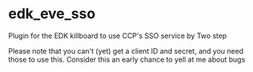 edk_eve_sso
===========

Plugin for the EDK killboard to use CCP's SSO service by Two step


Please note that you can't (yet) get a client ID and secret, and you need those to use this. Consider this an early chance to yell at me about bugs

